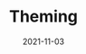 ---
title: Theming
description: >
  Adapt your designs to match user preferences such as a dark mode. 
authors:
  - adactio
date: 2021-11-03
---